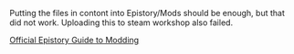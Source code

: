 Putting the files in contont into Epistory/Mods should be enough, but that did not work.
Uploading this to steam workshop also failed.

[Official Epistory Guide to Modding](https://steamcommunity.com/sharedfiles/filedetails/?id=673870802)